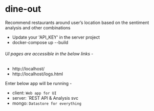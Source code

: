 # dine-out
Recommend restaurants around user’s location based on the sentiment analysis and other combinations

* Update your 'API_KEY' in the server project
* docker-compose up --build


###### UI pages are accessible in the below links -
* http://localhost/
* http://localhost/logs.html

Enter below app will be running -
* client: `Web app for UI`
* server: `REST API & Analysis svc
* mongo: `Datastore for everything`
